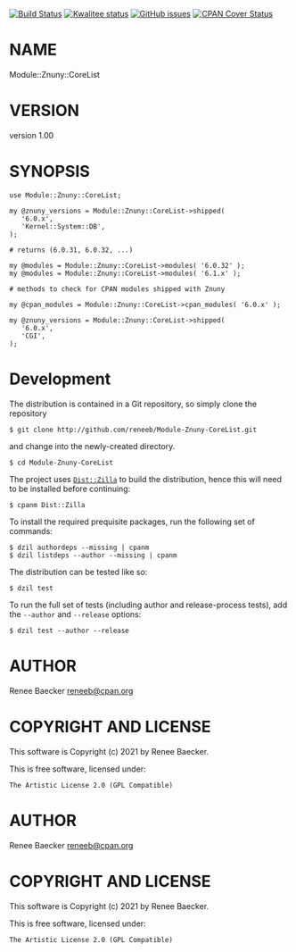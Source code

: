 [![Build Status](https://travis-ci.org/reneeb/Module-Znuny-CoreList.svg?branch=master)](https://travis-ci.org/reneeb/Module-Znuny-CoreList)
[![Kwalitee status](https://cpants.cpanauthors.org/dist/Module-Znuny-CoreList.png)](https://cpants.cpanauthors.org/dist/Module-Znuny-CoreList)
[![GitHub issues](https://img.shields.io/github/issues/reneeb/Module-Znuny-CoreList.svg)](https://github.com/reneeb/Module-Znuny-CoreList/issues)
[![CPAN Cover Status](https://cpancoverbadge.perl-services.de/Module-Znuny-CoreList-1.00)](https://cpancoverbadge.perl-services.de/Module-Znuny-CoreList-1.00)

# NAME

Module::Znuny::CoreList

# VERSION

version 1.00

# SYNOPSIS

    use Module::Znuny::CoreList;

    my @znuny_versions = Module::Znuny::CoreList->shipped(
       '6.0.x',
       'Kernel::System::DB',
    );

    # returns (6.0.31, 6.0.32, ...)

    my @modules = Module::Znuny::CoreList->modules( '6.0.32' );
    my @modules = Module::Znuny::CoreList->modules( '6.1.x' );

    # methods to check for CPAN modules shipped with Znuny

    my @cpan_modules = Module::Znuny::CoreList->cpan_modules( '6.0.x' );

    my @znuny_versions = Module::Znuny::CoreList->shipped(
       '6.0.x',
       'CGI',
    );



# Development

The distribution is contained in a Git repository, so simply clone the
repository

```
$ git clone http://github.com/reneeb/Module-Znuny-CoreList.git
```

and change into the newly-created directory.

```
$ cd Module-Znuny-CoreList
```

The project uses [`Dist::Zilla`](https://metacpan.org/pod/Dist::Zilla) to
build the distribution, hence this will need to be installed before
continuing:

```
$ cpanm Dist::Zilla
```

To install the required prequisite packages, run the following set of
commands:

```
$ dzil authordeps --missing | cpanm
$ dzil listdeps --author --missing | cpanm
```

The distribution can be tested like so:

```
$ dzil test
```

To run the full set of tests (including author and release-process tests),
add the `--author` and `--release` options:

```
$ dzil test --author --release
```

# AUTHOR

Renee Baecker <reneeb@cpan.org>

# COPYRIGHT AND LICENSE

This software is Copyright (c) 2021 by Renee Baecker.

This is free software, licensed under:

    The Artistic License 2.0 (GPL Compatible)

# AUTHOR

Renee Baecker <reneeb@cpan.org>

# COPYRIGHT AND LICENSE

This software is Copyright (c) 2021 by Renee Baecker.

This is free software, licensed under:

    The Artistic License 2.0 (GPL Compatible)
